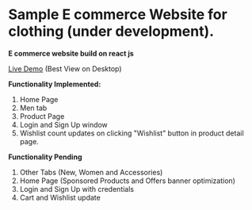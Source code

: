 # Sample E commerce Website for clothing (under development).

**E commerce website build on react js**

[Live Demo](https://vastralaya-web.netlify.app/) (Best View on Desktop)

**Functionality Implemented:**

1.  Home Page
2.  Men tab
3.  Product Page
4.  Login and Sign Up window
5.  Wishlist count updates on clicking "Wishlist" button in product detail page.

**Functionality Pending**

1.  Other Tabs (New, Women and Accessories)
2.  Home Page (Sponsored Products and Offers banner optimization)
3.  Login and Sign Up with credentials
4.  Cart and Wishlist update

